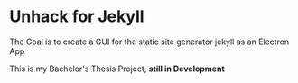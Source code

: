 # Unhack for Jekyll

The Goal is to create a GUI for the static site generator jekyll as an Electron App

This is my Bachelor's Thesis Project, **still in Development**